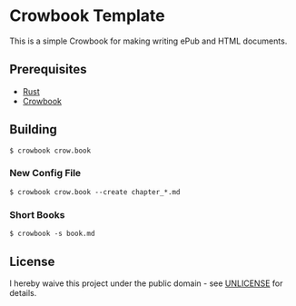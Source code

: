 # Crowbook Template

This is a simple Crowbook for making writing ePub and HTML documents.

## Prerequisites

- [Rust](https://rustup.rs/)
- [Crowbook](https://crates.io/crates/crowbook)

## Building

```shell
$ crowbook crow.book
```

### New Config File

```shell
$ crowbook crow.book --create chapter_*.md
```

### Short Books

```shell
$ crowbook -s book.md
```

## License 

I hereby waive this project under the public domain - see [UNLICENSE](UNLICENSE) for details.